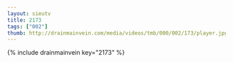 ```yaml
--- 
layout: sieutv
title: 2173
tags: ["002"]
thumb: http://drainmainvein.com/media/videos/tmb/000/002/173/player.jpg
---
```

{% include drainmainvein key="2173" %} 

